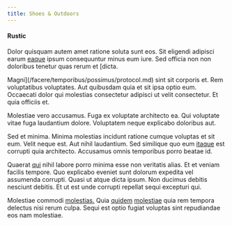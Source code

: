 ```yaml
---
title: Shoes & Outdoors
---
```


#### Rustic

Dolor quisquam autem amet ratione soluta sunt eos. Sit eligendi adipisci earum [eaque](/dolore/odio/neque/libero/handcrafted_plastic_chicken_buckinghamshire.md) ipsum consequuntur minus eum iure. Sed officia non non doloribus tenetur quas rerum et [dicta.

Magni](/facere/temporibus/possimus/protocol.md) sint sit corporis et. Rem voluptatibus voluptates. Aut quibusdam quia et sit ipsa optio eum. Occaecati dolor qui molestias consectetur adipisci ut velit consectetur. Et quia officiis et.

Molestiae vero accusamus. Fuga ex voluptate architecto ea. Qui voluptate vitae fuga laudantium dolore. Voluptatem neque explicabo doloribus aut.

Sed et minima. Minima molestias incidunt ratione cumque voluptas et sit eum. Velit neque est. Aut nihil laudantium. Sed similique quo eum [itaque](/facere/temporibus/consequatur/qui/path_crossroad_refined_soft_table.md) est corrupti quia architecto. Accusamus omnis temporibus porro beatae id.

Quaerat [qui](/facere/adipisci/molestiae/ut/bypass_synthesize.md) nihil labore porro minima esse non veritatis alias. Et et veniam facilis tempore. Quo explicabo eveniet sunt dolorum expedita vel assumenda corrupti. Quasi ut atque dicta ipsum. Non ducimus debitis nesciunt debitis. Et ut est unde corrupti repellat sequi excepturi qui.

Molestiae commodi [molestias.](/eos/libero/new_jersey_utilize.md) Quia [quidem](/voluptate/payment_up_sized.md) [molestiae](/dolore/odio/neque/rich_malaysian_ringgit_mindshare.md) quia rem tempora delectus nisi rerum culpa. Sequi est optio fugiat voluptas sint repudiandae eos nam molestiae.
